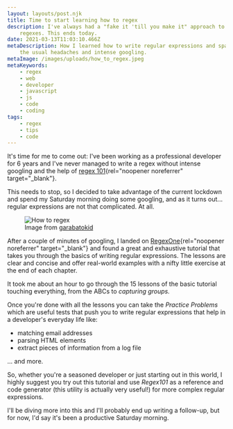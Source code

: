 ```yaml
---
layout: layouts/post.njk
title: Time to start learning how to regex
description: I've always had a "fake it 'till you make it" approach to writing
    regexes. This ends today.
date: 2021-03-13T11:03:10.466Z
metaDescription: How I learned how to write regular expressions and spare myself
    the usual headaches and intense googling.
metaImage: /images/uploads/how_to_regex.jpeg
metaKeywords:
    - regex
    - web
    - developer
    - javascript
    - js
    - code
    - coding
tags:
    - regex
    - tips
    - code
---
```


It's time for me to come out: I've been working as a professional developer for 6 years and I've never managed to write a regex without intense googling and the help of [regex 101](https://regex101.com/){rel="noopener noreferrer" target="\_blank"}.

This needs to stop, so I decided to take advantage of the current lockdown and spend my Saturday morning doing some googling, and as it turns out... regular expressions are not that complicated. At all.

<figure>
    <img src="/images/uploads/how_to_regex.jpeg" alt="How to regex" title="How to regex" />
    <figcaption class="image-caption-text">Image from <a href="https://twitter.com/garabatokid" rel="noopener noreferrer" target="_blank" aria-label="Image from garabatokid">garabatokid</a></figcaption>
</figure>

After a couple of minutes of googling, I landed on [RegexOne](https://regexone.com/){rel="noopener noreferrer" target="\_blank"} and found a great and exhaustive tutorial that takes you through the basics of writing regular expressions.
The lessons are clear and concise and offer real-world examples with a nifty little exercise at the end of each chapter.

It took me about an hour to go through the 15 lessons of the basic tutorial touching everything, from the ABCs to _capturing groups._

Once you're done with all the lessons you can take the _Practice Problems_ which are useful tests that push you to write regular expressions that help in a developer's everyday life like:

-   matching email addresses
-   parsing HTML elements
-   extract pieces of information from a log file

... and more.

So, whether you're a seasoned developer or just starting out in this world, I highly suggest you try out this tutorial and use _Regex101_ as a reference and code generator (this utility is actually very useful!) for more complex regular expressions.

I'll be diving more into this and I'll probably end up writing a follow-up, but for now, I'd say it's been a productive Saturday morning.
